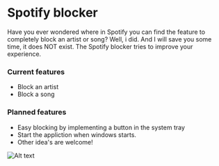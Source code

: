 # Spotify blocker

Have you ever wondered where in Spotify you can find the feature to completely block an artist or song? Well, i did. And I will save you some time, it does NOT exist. The Spotify blocker tries to improve your experience.

### Current features

- Block an artist
- Block a song

### Planned features

- Easy blocking by implementing a button in the system tray
- Start the appliction when windows starts.
- Other idea's are welcome!

![Alt text](master/build/Screenshot.png?raw=true "Application screenshot")
